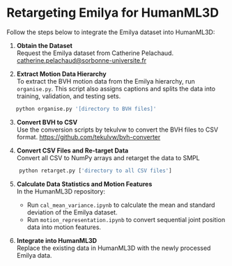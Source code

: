 # Retargeting Emilya for HumanML3D

Follow the steps below to integrate the Emilya dataset into HumanML3D:

1. **Obtain the Dataset**  
   Request the Emilya dataset from Catherine Pelachaud. catherine.pelachaud@sorbonne-universite.fr

2. **Extract Motion Data Hierarchy**  
    To extract the BVH motion data from the Emilya hierarchy, run `organise.py`.  This script also assigns captions and splits the data into training, validation, and testing sets.
```python
   python organise.py '[directory to BVH files]'
```
3. **Convert BVH to CSV**  
   Use the conversion scripts by tekulvw to convert the BVH files to CSV format.
https://github.com/tekulvw/bvh-converter

4. **Convert CSV Files and Re-target Data**  
    Convert all CSV to NumPy arrays and retarget the data to SMPL
```python
    python retarget.py ['directory to all CSV files']
```

5. **Calculate Data Statistics and Motion Features**  
   In the HumanML3D repository:
   - Run `cal_mean_variance.ipynb` to calculate the mean and standard deviation of the Emilya dataset.
   - Run `motion_representation.ipynb` to convert sequential joint position data into motion features.

6. **Integrate into HumanML3D**  
   Replace the existing data in HumanML3D with the newly processed Emilya data.
